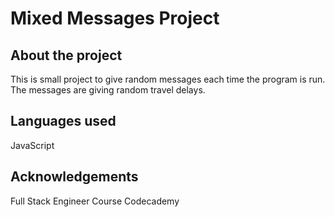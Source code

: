 # Mixed Messages Project

## About the project
This is small project to give random messages each time the program is run. The messages are giving random travel delays.

## Languages used
JavaScript

## Acknowledgements 
Full Stack Engineer Course Codecademy